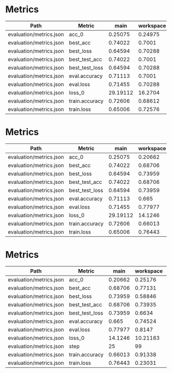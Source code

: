 # Metrics
| Path                    | Metric         | main     | workspace   | Change    |
|-------------------------|----------------|----------|-------------|-----------|
| evaluation/metrics.json | acc_0          | 0.25075  | 0.24975     | -0.001    |
| evaluation/metrics.json | best_acc       | 0.74022  | 0.7001      | -0.04012  |
| evaluation/metrics.json | best_loss      | 0.64594  | 0.70288     | 0.05693   |
| evaluation/metrics.json | best_test_acc  | 0.74022  | 0.7001      | -0.04012  |
| evaluation/metrics.json | best_test_loss | 0.64594  | 0.70288     | 0.05693   |
| evaluation/metrics.json | eval.accuracy  | 0.71113  | 0.7001      | -0.01103  |
| evaluation/metrics.json | eval.loss      | 0.71455  | 0.70288     | -0.01168  |
| evaluation/metrics.json | loss_0         | 29.19112 | 16.2704     | -12.92073 |
| evaluation/metrics.json | train.accuracy | 0.72606  | 0.68612     | -0.03994  |
| evaluation/metrics.json | train.loss     | 0.65006  | 0.72576     | 0.0757    |

# Metrics
| Path                    | Metric         | main     | workspace   | Change    |
|-------------------------|----------------|----------|-------------|-----------|
| evaluation/metrics.json | acc_0          | 0.25075  | 0.20662     | -0.04413  |
| evaluation/metrics.json | best_acc       | 0.74022  | 0.68706     | -0.05316  |
| evaluation/metrics.json | best_loss      | 0.64594  | 0.73959     | 0.09365   |
| evaluation/metrics.json | best_test_acc  | 0.74022  | 0.68706     | -0.05316  |
| evaluation/metrics.json | best_test_loss | 0.64594  | 0.73959     | 0.09365   |
| evaluation/metrics.json | eval.accuracy  | 0.71113  | 0.665       | -0.04614  |
| evaluation/metrics.json | eval.loss      | 0.71455  | 0.77977     | 0.06522   |
| evaluation/metrics.json | loss_0         | 29.19112 | 14.1246     | -15.06652 |
| evaluation/metrics.json | train.accuracy | 0.72606  | 0.66013     | -0.06593  |
| evaluation/metrics.json | train.loss     | 0.65006  | 0.76443     | 0.11436   |

# Metrics
| Path                    | Metric         | main    | workspace   | Change   |
|-------------------------|----------------|---------|-------------|----------|
| evaluation/metrics.json | acc_0          | 0.20662 | 0.25176     | 0.04514  |
| evaluation/metrics.json | best_acc       | 0.68706 | 0.77131     | 0.08425  |
| evaluation/metrics.json | best_loss      | 0.73959 | 0.58846     | -0.15113 |
| evaluation/metrics.json | best_test_acc  | 0.68706 | 0.73935     | 0.05229  |
| evaluation/metrics.json | best_test_loss | 0.73959 | 0.6634      | -0.0762  |
| evaluation/metrics.json | eval.accuracy  | 0.665   | 0.74524     | 0.08024  |
| evaluation/metrics.json | eval.loss      | 0.77977 | 0.8147      | 0.03492  |
| evaluation/metrics.json | loss_0         | 14.1246 | 10.21183    | -3.91277 |
| evaluation/metrics.json | step           | 25      | 99          | 74       |
| evaluation/metrics.json | train.accuracy | 0.66013 | 0.91338     | 0.25325  |
| evaluation/metrics.json | train.loss     | 0.76443 | 0.23031     | -0.53412 |

